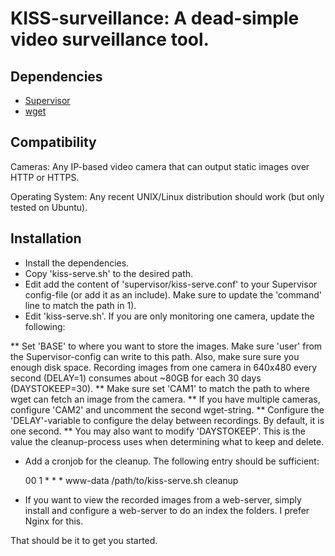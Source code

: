 # KISS-surveillance: A dead-simple video surveillance tool. 

## Dependencies

* [Supervisor](http://supervisord.org/)
* [wget](http://www.gnu.org/software/wget/)

## Compatibility  

Cameras: 
Any IP-based video camera that can output static images over HTTP or HTTPS.

Operating System:
Any recent UNIX/Linux distribution should work (but only tested on Ubuntu).

## Installation

* Install the dependencies.
* Copy 'kiss-serve.sh' to the desired path.
* Edit add the content of 'supervisor/kiss-serve.conf' to your Supervisor config-file (or add it as an include). Make sure to update the 'command' line to match the path in 1). 
* Edit 'kiss-serve.sh'. If you are only monitoring one camera, update the following:

** Set 'BASE' to where you want to store the images. Make sure 'user' from the Supervisor-config can write to this path. Also, make sure sure you enough disk space. Recording images from one camera in 640x480 every  second (DELAY=1) consumes about ~80GB for each 30 days (DAYSTOKEEP=30).
** Make sure set 'CAM1' to match the path to where wget can fetch an image from the camera.
** If you have multiple cameras, configure 'CAM2' and uncomment the second wget-string.
** Configure the 'DELAY'-variable to configure the delay between recordings. By default, it is one second.
** You may also want to modify 'DAYSTOKEEP'. This is the value the cleanup-process uses when determining what to keep and delete.

* Add a cronjob for the cleanup. The following entry should be sufficient:

    00 1	* * *	www-data	/path/to/kiss-serve.sh cleanup

* If you want to view the recorded images from a web-server, simply install and configure a web-server to do an index the folders. I prefer Nginx for this. 

That should be it to get you started. 